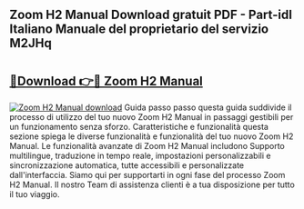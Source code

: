## Zoom H2 Manual Download gratuit PDF - Part-idI Italiano Manuale del proprietario del servizio M2JHq

# <h2><a href="http://dfcx2io.blite.top/?on=Zoom+H2+Manual">🔗Download 👉🔴 Zoom H2 Manual</a></h2>

[![Zoom H2 Manual download](https://i.imgur.com/lujVjoI.png)](http://dfcx2io.blite.top/?on=Zoom+H2+Manual)
Guida passo passo questa guida suddivide il processo di utilizzo del tuo nuovo Zoom H2 Manual in passaggi gestibili per un funzionamento senza sforzo. Caratteristiche e funzionalità questa sezione spiega le diverse funzionalità e funzionalità del tuo nuovo Zoom H2 Manual. Le funzionalità avanzate di Zoom H2 Manual includono Supporto multilingue, traduzione in tempo reale, impostazioni personalizzabili e sincronizzazione automatica, tutte accessibili e personalizzate dall'interfaccia. Siamo qui per supportarti in ogni fase del processo Zoom H2 Manual. Il nostro Team di assistenza clienti è a tua disposizione per tutto il tuo viaggio.

